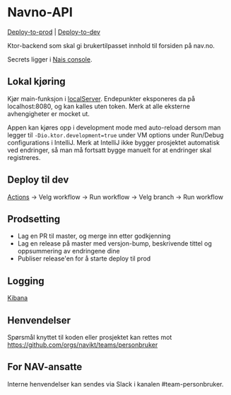 # Navno-API

[Deploy-to-prod](https://github.com/navikt/navno-api/actions/workflows/deploy-to-prod.yml) | [Deploy-to-dev](https://github.com/navikt/navno-api/actions/workflows/deploy-to-dev.yml)

Ktor-backend som skal gi brukertilpasset innhold til forsiden på nav.no.

Secrets ligger i [Nais console](https://console.nav.cloud.nais.io/team/personbruker/secrets).

## Lokal kjøring

Kjør main-funksjon i [localServer](src/test/kotlin/no/nav/navno/api/localServer.kt). Endepunkter eksponeres da på localhost:8080, og kan kalles uten token. Merk at alle eksterne avhengigheter er mocket ut.

Appen kan kjøres opp i development mode med auto-reload dersom man legger til `-Dio.ktor.development=true` under VM options under Run/Debug configurations i IntelliJ. Merk at IntelliJ ikke bygger prosjektet automatisk ved endringer, så man må fortsatt bygge manuelt for at endringer skal registreres.

## Deploy til dev

[Actions](https://github.com/navikt/navno-api/actions) -> Velg workflow -> Run workflow -> Velg branch -> Run workflow

## Prodsetting

-   Lag en PR til master, og merge inn etter godkjenning
-   Lag en release på master med versjon-bump, beskrivende tittel og oppsummering av endringene dine
-   Publiser release'en for å starte deploy til prod

## Logging

[Kibana](https://logs.adeo.no/app/discover#/view/f3fcf000-278f-11ed-9b1a-4723a5e7a9db)

## Henvendelser

Spørsmål knyttet til koden eller prosjektet kan rettes mot https://github.com/orgs/navikt/teams/personbruker

## For NAV-ansatte

Interne henvendelser kan sendes via Slack i kanalen #team-personbruker.
